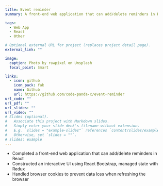 ```yaml
---
title: Event reminder
summary: A front-end web application that can add/delete reminders in React

tags:
  - Web App
  - React
  - Other

# Optional external URL for project (replaces project detail page).
external_link: ""

image:
  caption: Photo by rawpixel on Unsplash
  focal_point: Smart

links:
  - icon: github
    icon_pack: fab
    name: Github
    url: https://github.com/code-panda-x/event-reminder
url_code: ""
url_pdf: ""
url_slides: ""
url_video: ""
# Slides (optional).
#   Associate this project with Markdown slides.
#   Simply enter your slide deck's filename without extension.
#   E.g. `slides = "example-slides"` references `content/slides/example-slides.md`.
#   Otherwise, set `slides = ""`.
# slides: example
---
```


- Completed a front-end web application that can add/delete reminders in React
- Constructed an interactive UI using React Bootstrap, managed state with Redux
- Handled browser cookies to prevent data loss when refreshing the browser
